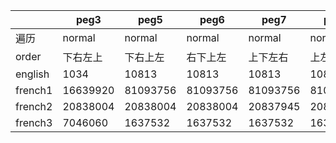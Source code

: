 ||peg3|peg5|peg6|peg7|peg8|peg9|peg10|peg11|
|---|---|---|---|---|---|---|---|---|
|遍历|normal|normal|normal|normal|normal|out-in|out-in|in-out|
|order|下右左上|下右上左|右下上左|上下左右|上左右下|下右左上|下右上左|下右左上|
|english|1034|10813|10813|10813|10813|540869|540869|1736329|
|french1|16639920|81093756|81093756|81093756|81093756|8028362|47387148|86774664|
|french2|20838004|20838004|20838004|20837945|20837945|7847221|7847221|43051576|
|french3|7046060|1637532|1637532|1637532|1637532|2372085|2076983|17570704|


